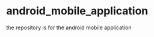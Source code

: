 android_mobile_application
==========================

the repository is for the android mobile application 
